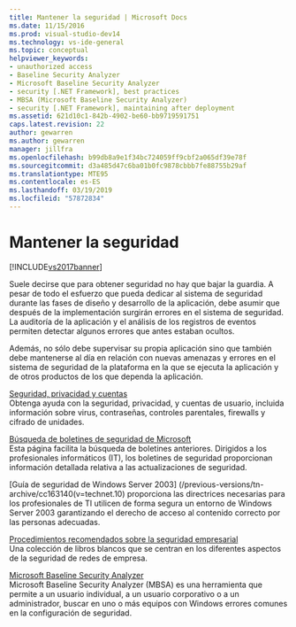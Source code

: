 ```yaml
---
title: Mantener la seguridad | Microsoft Docs
ms.date: 11/15/2016
ms.prod: visual-studio-dev14
ms.technology: vs-ide-general
ms.topic: conceptual
helpviewer_keywords:
- unauthorized access
- Baseline Security Analyzer
- Microsoft Baseline Security Analyzer
- security [.NET Framework], best practices
- MBSA (Microsoft Baseline Security Analyzer)
- security [.NET Framework], maintaining after deployment
ms.assetid: 621d10c1-842b-4902-be60-bb9719591751
caps.latest.revision: 22
author: gewarren
ms.author: gewarren
manager: jillfra
ms.openlocfilehash: b99db8a9e1f34bc724059ff9cbf2a065df39e78f
ms.sourcegitcommit: d3a485d47c6ba01b0fc9878cbbb7fe88755b29af
ms.translationtype: MTE95
ms.contentlocale: es-ES
ms.lasthandoff: 03/19/2019
ms.locfileid: "57872834"
---
```

# <a name="maintaining-security"></a>Mantener la seguridad
[!INCLUDE[vs2017banner](../includes/vs2017banner.md)]

Suele decirse que para obtener seguridad no hay que bajar la guardia. A pesar de todo el esfuerzo que pueda dedicar al sistema de seguridad durante las fases de diseño y desarrollo de la aplicación, debe asumir que después de la implementación surgirán errores en el sistema de seguridad. La auditoría de la aplicación y el análisis de los registros de eventos permiten detectar algunos errores que antes estaban ocultos.  
  
 Además, no sólo debe supervisar su propia aplicación sino que también debe mantenerse al día en relación con nuevas amenazas y errores en el sistema de seguridad de la plataforma en la que se ejecuta la aplicación y de otros productos de los que dependa la aplicación.  
  
 [Seguridad, privacidad y cuentas](http://go.microsoft.com/fwlink/?LinkId=72881)  
 Obtenga ayuda con la seguridad, privacidad, y cuentas de usuario, incluida información sobre virus, contraseñas, controles parentales, firewalls y cifrado de unidades.  
  
 [Búsqueda de boletines de seguridad de Microsoft](/security-updates/)  
 Esta página facilita la búsqueda de boletines anteriores. Dirigidos a los profesionales informáticos (IT), los boletines de seguridad proporcionan información detallada relativa a las actualizaciones de seguridad.  
  
 [Guía de seguridad de Windows Server 2003] (/previous-versions/tn-archive/cc163140(v=technet.10) proporciona las directrices necesarias para los profesionales de TI utilicen de forma segura un entorno de Windows Server 2003 garantizando el derecho de acceso al contenido correcto por las personas adecuadas.  
  
 [Procedimientos recomendados sobre la seguridad empresarial](/previous-versions/tn-archive/cc750076%28v%3dtechnet.10%29)  
 Una colección de libros blancos que se centran en los diferentes aspectos de la seguridad de redes de empresa.  
  
 [Microsoft Baseline Security Analyzer](/windows/security/threat-protection/mbsa-removal-and-guidance)  
 Microsoft Baseline Security Analyzer (MBSA) es una herramienta que permite a un usuario individual, a un usuario corporativo o a un administrador, buscar en uno o más equipos con Windows errores comunes en la configuración de seguridad.
